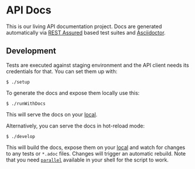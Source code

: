 # API Docs

This is our living API documentation project. Docs are generated automatically via [REST Assured](http://rest-assured.io/) based test suites and [Asciidoctor](https://asciidoctor.org/). 

## Development

Tests are executed against staging environment and the API client needs its credentials for that. You can set them up with:

```
$ ./setup
```

To generate the docs and expose them locally use this:

```
$ ./runWithDocs
```

This will serve the docs on your [local](http://localhost:8080).

Alternatively, you can serve the docs in hot-reload mode:

```
$ ./develop
```

This will build the docs, expose them on your [local](http://localhost:8080) and watch for changes to any tests or `*.adoc` files. Changes will trigger an automatic rebuild. Note that you need [`parallel`](https://www.gnu.org/software/parallel/) available in your shell for the script to work.
